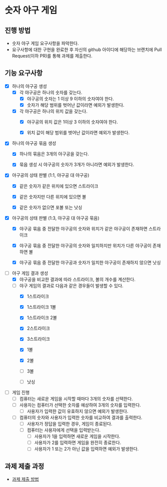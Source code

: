 # 숫자 야구 게임
## 진행 방법
* 숫자 야구 게임 요구사항을 파악한다.
* 요구사항에 대한 구현을 완료한 후 자신의 github 아이디에 해당하는 브랜치에 Pull Request(이하 PR)를 통해 과제를 제출한다.

## 기능 요구사항
* [x] 하나의 야구공 생성
  * [x] 각 야구공은 하나의 숫자를 갖는다.
    * [x] 야구공의 숫자는 1 이상 9 이하의 숫자여야 한다.
    * [x] 숫자가 해당 범위를 벗어난 값이라면 예외가 발생한다.
  * [x] 각 야구공은 하나의 위치 값을 갖는다.
    * [x] 야구공의 위치 값은 1이상 3 이하의 숫자여야 한다.
    * [x] 위치 값이 해당 범위를 벗어난 값이라면 예외가 발생한다.


* [x] 하나의 야구공 묶음 생성
  * [x] 하나의 묶음은 3개의 야구공을 갖는다.
  * [x] 묶음 생성 시 야구공의 숫자가 3개가 아니라면 예외가 발생한다.


* [x] 야구공의 상태 판별 (1:1, 야구공 대 야구공)
  * [x] 같은 숫자가 같은 위치에 있으면 스트라이크
  * [x] 같은 숫자지만 다른 위치에 있으면 볼
  * [x] 같은 숫자가 없으면 포볼 또는 낫싱


* [x] 야구공의 상태 판별 (1:3, 야구공 대 야구공 묶음)
  * [x] 야구공 묶음 중 전달한 야구공의 숫자와 위치가 같은 야구공이 존재하면 스트라이크
  * [x] 야구공 묶음 중 전달한 야구공의 숫자와 일치하지만 위치가 다른 야구공이 존재하면 볼
  * [x] 야구공 묶음 중 전달한 야구공과 숫자가 일치한 야구공이 존재하지 않으면 낫싱


* [ ] 야구 게임 결과 생성
  * [x] 야구공을 비교한 결과에 따라 스트라이크, 볼의 개수를 계산한다. 
  * [ ] 야구 게임의 결과로 다음과 같은 경우들이 발생할 수 있다.
    * [x] 1스트라이크
    * [x] 1스트라이크 1볼
    * [x] 1스트라이크 2볼
    * [x] 2스트라이크
    * [x] 3스트라이크
    * [x] 1볼
    * [x] 2볼
    * [ ] 3볼
    * [ ] 낫싱


* [ ] 게임 진행
  * [ ] 컴퓨터는 새로운 게임을 시작할 때마다 3개의 숫자를 선택한다.
  * [ ] 사용자는 컴퓨터가 선택한 숫자를 예상하여 3개의 숫자를 입력한다.
    * [ ] 사용자가 입력한 값이 유효하지 않으면 예외가 발생한다.
  * [ ] 컴퓨터의 숫자와 사용자가 입력한 숫자를 비교하여 결과를 출력한다.
    * [ ] 사용자가 정답을 입력한 경우, 게임이 종료된다.
    * [ ] 컴퓨터는 사용자에게 선택을 입력받는다.
      * [ ] 사용자가 1을 입력하면 새로운 게임을 시작한다.
      * [ ] 사용자가 2를 입력하면 게임을 완전히 종료한다.
      * [ ] 사용자가 1 또는 2가 아닌 값을 입력하면 예외가 발생한다.

## 과제 제출 과정
* [과제 제출 방법](https://github.com/next-step/nextstep-docs/tree/master/precourse)
